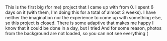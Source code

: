 This is the first big (for me) project that I came up with from 0. I spent 6 days on it (with them, I'm doing this for a total of almost 3 weeks). 
I have neither the imagination nor the experience to come up with something else, so this project is closed. There is some adaptive that makes me happy
I know that it could be done in a day, but I tried
And for some reason, photos from the background are not loaded, so you can not see everything (
